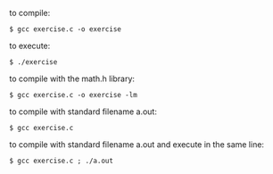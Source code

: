 to compile: 

```$ gcc exercise.c -o exercise```

to execute:

```$ ./exercise```

to compile with the math.h library:

```$ gcc exercise.c -o exercise -lm```

to compile with standard filename a.out:

```$ gcc exercise.c```

to compile with standard filename a.out and execute in the same line:

```$ gcc exercise.c ; ./a.out```
